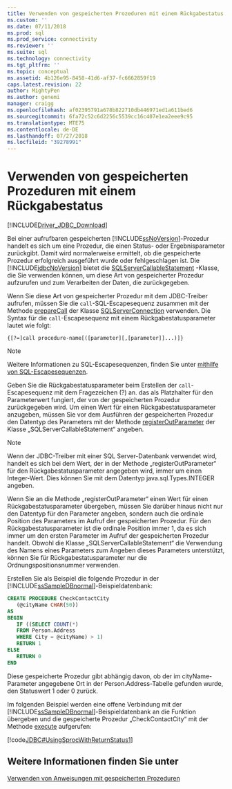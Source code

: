 ```yaml
---
title: Verwenden von gespeicherten Prozeduren mit einem Rückgabestatus | Microsoft-Dokumentation
ms.custom: ''
ms.date: 07/11/2018
ms.prod: sql
ms.prod_service: connectivity
ms.reviewer: ''
ms.suite: sql
ms.technology: connectivity
ms.tgt_pltfrm: ''
ms.topic: conceptual
ms.assetid: 4b126e95-8458-41d6-af37-fc6662859f19
caps.latest.revision: 22
author: MightyPen
ms.author: genemi
manager: craigg
ms.openlocfilehash: af02395791a678b822710db446971ed1a611bed6
ms.sourcegitcommit: 6fa72c52c6d2256c5539cc16c407e1ea2eee9c95
ms.translationtype: MTE75
ms.contentlocale: de-DE
ms.lasthandoff: 07/27/2018
ms.locfileid: "39278991"
---
```

# <a name="using-a-stored-procedure-with-a-return-status"></a>Verwenden von gespeicherten Prozeduren mit einem Rückgabestatus
[!INCLUDE[Driver_JDBC_Download](../../includes/driver_jdbc_download.md)]

  Bei einer aufrufbaren gespeicherten [!INCLUDE[ssNoVersion](../../includes/ssnoversion_md.md)]-Prozedur handelt es sich um eine Prozedur, die einen Status- oder Ergebnisparameter zurückgibt. Damit wird normalerweise ermittelt, ob die gespeicherte Prozedur erfolgreich ausgeführt wurde oder fehlgeschlagen ist. Die [!INCLUDE[jdbcNoVersion](../../includes/jdbcnoversion_md.md)] bietet die [SQLServerCallableStatement](../../connect/jdbc/reference/sqlservercallablestatement-class.md) -Klasse, die Sie verwenden können, um diese Art von gespeicherter Prozedur aufzurufen und zum Verarbeiten der Daten, die zurückgegeben.  
  
 Wenn Sie diese Art von gespeicherter Prozedur mit dem JDBC-Treiber aufrufen, müssen Sie die `call`-SQL-Escapesequenz zusammen mit der Methode [prepareCall](../../connect/jdbc/reference/preparecall-method-sqlserverconnection.md) der Klasse [SQLServerConnection](../../connect/jdbc/reference/sqlserverconnection-class.md) verwenden. Die Syntax für die `call`-Escapesequenz mit einem Rückgabestatusparameter lautet wie folgt:  
  
 `{[?=]call procedure-name[([parameter][,[parameter]]...)]}`  
  
> [!NOTE]  
>  Weitere Informationen zu SQL-Escapesequenzen, finden Sie unter [mithilfe von SQL-Escapesequenzen](../../connect/jdbc/using-sql-escape-sequences.md).  
  
 Geben Sie die Rückgabestatusparameter beim Erstellen der `call`-Escapesequenz mit dem Fragezeichen (?) an. das als Platzhalter für den Parameterwert fungiert, der von der gespeicherten Prozedur zurückgegeben wird. Um einen Wert für einen Rückgabestatusparameter anzugeben, müssen Sie vor dem Ausführen der gespeicherten Prozedur den Datentyp des Parameters mit der Methode [registerOutParameter](../../connect/jdbc/reference/registeroutparameter-method-sqlservercallablestatement.md) der Klasse „SQLServerCallableStatement“ angeben.  
  
> [!NOTE]  
>  Wenn der JDBC-Treiber mit einer SQL Server-Datenbank verwendet wird, handelt es sich bei dem Wert, der in der Methode „registerOutParameter“ für den Rückgabestatusparameter angegeben wird, immer um einen Integer-Wert. Dies können Sie mit dem Datentyp java.sql.Types.INTEGER angeben.  
  
 Wenn Sie an die Methode „registerOutParameter“ einen Wert für einen Rückgabestatusparameter übergeben, müssen Sie darüber hinaus nicht nur den Datentyp für den Parameter angeben, sondern auch die ordinale Position des Parameters im Aufruf der gespeicherten Prozedur. Für den Rückgabestatusparameter ist die ordinale Position immer 1, da es sich immer um den ersten Parameter im Aufruf der gespeicherten Prozedur handelt. Obwohl die Klasse „SQLServerCallableStatement“ die Verwendung des Namens eines Parameters zum Angeben dieses Parameters unterstützt, können Sie für Rückgabestatusparameter nur die Ordnungspositionsnummer verwenden.  
  
 Erstellen Sie als Beispiel die folgende Prozedur in der [!INCLUDE[ssSampleDBnormal](../../includes/sssampledbnormal_md.md)]-Beispieldatenbank:  
  
```sql
CREATE PROCEDURE CheckContactCity  
   (@cityName CHAR(50))  
AS  
BEGIN  
   IF ((SELECT COUNT(*)  
   FROM Person.Address  
   WHERE City = @cityName) > 1)  
   RETURN 1  
ELSE  
   RETURN 0  
END  
```  
  
 Diese gespeicherte Prozedur gibt abhängig davon, ob der im cityName-Parameter angegebene Ort in der Person.Address-Tabelle gefunden wurde, den Statuswert 1 oder 0 zurück.  
  
 Im folgenden Beispiel werden eine offene Verbindung mit der [!INCLUDE[ssSampleDBnormal](../../includes/sssampledbnormal_md.md)]-Beispieldatenbank an die Funktion übergeben und die gespeicherte Prozedur „CheckContactCity“ mit der Methode [execute](../../connect/jdbc/reference/execute-method-sqlserverstatement.md) aufgerufen:  
  
 [!code[JDBC#UsingSprocWithReturnStatus1](../../connect/jdbc/codesnippet/Java/using-a-stored-procedure_1_1.java)]  
  
## <a name="see-also"></a>Weitere Informationen finden Sie unter  
 [Verwenden von Anweisungen mit gespeicherten Prozeduren](../../connect/jdbc/using-statements-with-stored-procedures.md)  
  
  
